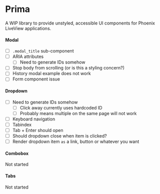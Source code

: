 # Prima

A WIP library to provide unstyled, accessible UI components for Phoenix LiveView applications.

#### Modal

- [ ] `.modal_title` sub-component
- [ ] ARIA attributes
    - [ ] Need to generate IDs somehow
- [ ] Stop body from scrolling (or is this a styling concern?)
- [ ] History modal example does not work
- [ ] Form component issue

#### Dropdown


- [ ] Need to generate IDs somehow
  - [ ] Click away currently uses hardcoded ID
  - [ ] Probably means multiple on the same page will not work
- [ ] Keyboard navigation
- [ ] Tabindex
- [ ] Tab + Enter should open
- [ ] Should dropdown close when item is clicked?
- [ ] Render dropdown item `as` a link, button or whatever you want

#### Combobox

Not started

#### Tabs

Not started
